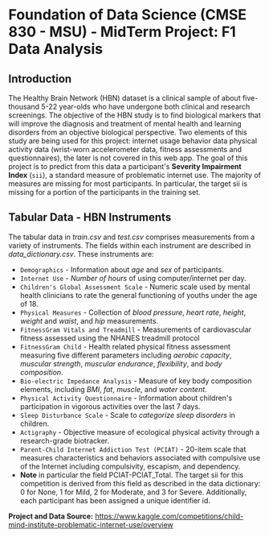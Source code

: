 # Foundation of Data Science (CMSE 830 - MSU) - MidTerm Project: F1 Data Analysis

## Introduction
The Healthy Brain Network (HBN) dataset is a clinical sample of about five-thousand 5-22 year-olds who have undergone both clinical and research screenings. The objective of the HBN study is to find biological markers that will improve the diagnosis and treatment of mental health and learning disorders from an objective biological perspective. Two elements of this study are being used for this project: internet usage behavior data physical activity data (wrist-worn accelerometer data, fitness assessments and questionnaires), the later is not covered in this web app. The goal of this project is to predict from this data a participant's **Severity Impairment Index** (`sii`), a standard measure of problematic internet use. The majority of measures are missing for most participants. In particular, the target sii is missing for a portion of the participants in the training set.

## Tabular Data - HBN Instruments
The tabular data in *train.csv* and *test.csv* comprises measurements from a variety of instruments. The fields within each instrument are described in *data_dictionary.csv*. These instruments are:
* `Demographics` - Information about *age* and *sex* of participants.
* `Internet Use` - *Number of hours* of using computer/internet per day.
* `Children's Global Assessment Scale` - Numeric scale used by mental health clinicians to rate the general functioning of youths under the age of 18.
* `Physical Measures` - Collection of *blood pressure*, *heart rate*, *height*, *weight* and *waist*, and *hip* measurements.
* `FitnessGram Vitals and Treadmill` - Measurements of cardiovascular fitness assessed using the NHANES treadmill protocol
* `FitnessGram Child` - Health related physical fitness assessment measuring five different parameters including *aerobic capacity*, *muscular strength*, *muscular endurance*, *flexibility*, and *body composition*.
* `Bio-electric Impedance Analysis` - Measure of key body composition elements, including *BMI*, *fat*, *muscle*, and *water content*.
* `Physical Activity Questionnaire` - Information about children's participation in vigorous activities over the last 7 days.
* `Sleep Disturbance Scale` - Scale to *categorize sleep disorders* in children.
* `Actigraphy` - Objective measure of ecological physical activity through a research-grade biotracker.
* `Parent-Child Internet Addiction Test (PCIAT)` - 20-item scale that measures characteristics and behaviors associated with compulsive use of the Internet including compulsivity, escapism, and dependency.
* **Note** in particular the field PCIAT-PCIAT_Total. The target sii for this competition is derived from this field as described in the data dictionary: 0 for None, 1 for Mild, 2 for Moderate, and 3 for Severe. Additionally, each participant has been assigned a unique identifier id.

**Project and Data Source:**
https://www.kaggle.com/competitions/child-mind-institute-problematic-internet-use/overview
